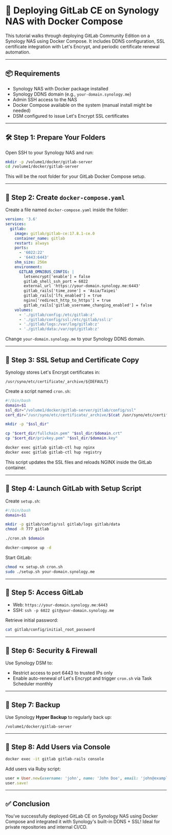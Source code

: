 # 🚀 Deploying GitLab CE on Synology NAS with Docker Compose

This tutorial walks through deploying GitLab Community Edition on a Synology NAS using Docker Compose. It includes DDNS configuration, SSL certificate integration with Let's Encrypt, and periodic certificate renewal automation.

---

## 📦 Requirements

- Synology NAS with Docker package installed
- Synology DDNS domain (e.g., `your-domain.synology.me`)
- Admin SSH access to the NAS
- Docker Compose available on the system (manual install might be needed)
- DSM configured to issue Let's Encrypt SSL certificates

---

## 🛠 Step 1: Prepare Your Folders

Open SSH to your Synology NAS and run:

```bash
mkdir -p /volume1/docker/gitlab-server
cd /volume1/docker/gitlab-server
```

This will be the root folder for your GitLab Docker Compose setup.

---

## 🔧 Step 2: Create `docker-compose.yaml`

Create a file named `docker-compose.yaml` inside the folder:

```yaml
version: '3.6'
services:
  gitlab:
    image: gitlab/gitlab-ce:17.8.1-ce.0
    container_name: gitlab
    restart: always
    ports:
      - '6022:22'
      - '6443:6443'
    shm_size: 256m
    environment:
      GITLAB_OMNIBUS_CONFIG: |
        letsencrypt['enable'] = false
        gitlab_shell_ssh_port = 6022
        external_url 'https://your-domain.synology.me:6443'
        gitlab_rails['time_zone'] = 'Asia/Taipei'
        gitlab_rails['lfs_enabled'] = true
        nginx['redirect_http_to_https'] = true
        gitlab_rails['gitlab_username_changing_enabled'] = false
    volumes:
      - './gitlab/config:/etc/gitlab:z'
      - './gitlab/config/ssl:/etc/gitlab/ssl:z'
      - './gitlab/logs:/var/log/gitlab:z'
      - './gitlab/data:/var/opt/gitlab:z'
```

Change `your-domain.synology.me` to your Synology DDNS domain.

---

## 📜 Step 3: SSL Setup and Certificate Copy

Synology stores Let's Encrypt certificates in:

```
/usr/syno/etc/certificate/_archive/${DEFAULT}
```

Create a script named `cron.sh`:

```bash
#!/bin/bash
domain=$1
ssl_dir="/volume1/docker/gitlab-server/gitlab/config/ssl"
cert_dir="/usr/syno/etc/certificate/_archive/$(cat /usr/syno/etc/certificate/_archive/DEFAULT)"

mkdir -p "$ssl_dir"

cp "$cert_dir/fullchain.pem" "$ssl_dir/$domain.crt"
cp "$cert_dir/privkey.pem" "$ssl_dir/$domain.key"

docker exec gitlab gitlab-ctl hup nginx
docker exec gitlab gitlab-ctl hup registry
```

This script updates the SSL files and reloads NGINX inside the GitLab container.

---

## 🧪 Step 4: Launch GitLab with Setup Script

Create `setup.sh`:

```bash
#!/bin/bash
domain=$1

mkdir -p gitlab/config/ssl gitlab/logs gitlab/data
chmod -R 777 gitlab

./cron.sh $domain

docker-compose up -d
```

Start GitLab:

```bash
chmod +x setup.sh cron.sh
sudo ./setup.sh your-domain.synology.me
```

---

## 🧰 Step 5: Access GitLab

- Web: `https://your-domain.synology.me:6443`
- SSH: `ssh -p 6022 git@your-domain.synology.me`

Retrieve initial password:

```bash
cat gitlab/config/initial_root_password
```

---

## 🔐 Step 6: Security & Firewall

Use Synology DSM to:
- Restrict access to port 6443 to trusted IPs only
- Enable auto-renewal of Let's Encrypt and trigger `cron.sh` via Task Scheduler monthly

---

## 💾 Step 7: Backup

Use Synology **Hyper Backup** to regularly back up:
```
/volume1/docker/gitlab-server
```

---

## 👥 Step 8: Add Users via Console

```bash
docker exec -it gitlab gitlab-rails console
```

Add users via Ruby script:

```ruby
user = User.new(username: 'john', name: 'John Doe', email: 'john@example.com', password: 'StrongPassword123', skip_confirmation: true)
user.save!
```

---

## ✅ Conclusion

You’ve successfully deployed GitLab CE on Synology NAS using Docker Compose and integrated it with Synology's built-in DDNS + SSL! Ideal for private repositories and internal CI/CD.